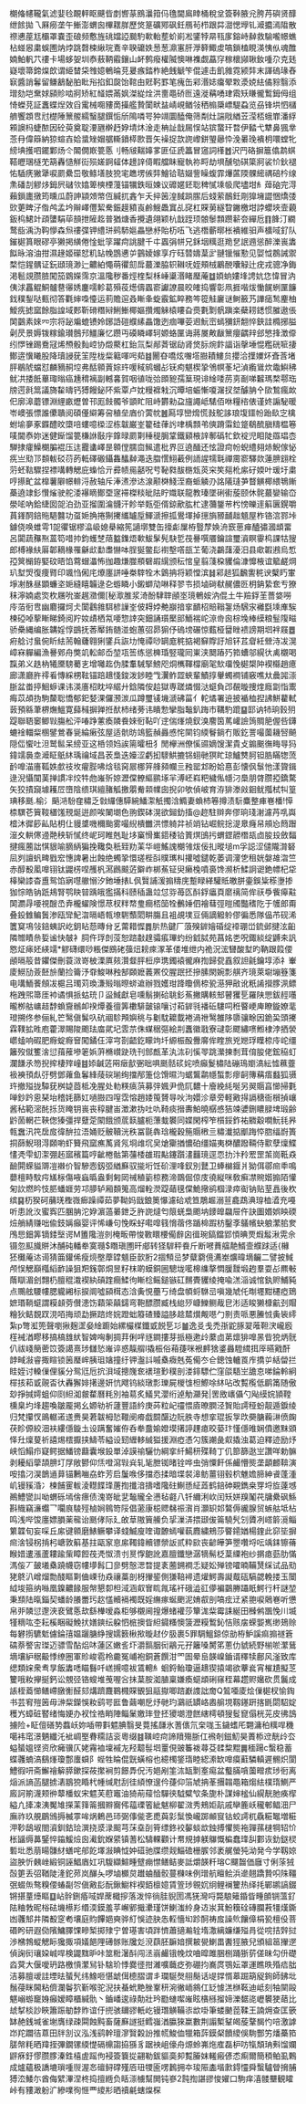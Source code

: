 樃偹幰䪊氣滤婓㲐靦軯眍䬝㫮剫㗽蒃鴖㶞箝㐷氇閫鳸䁄桶稅坌簽鞐腋兊胯䒟礖贤䤏绁餩拋乁厤癆垄午䱿澎蝟囪㮿䎬羘歷焂䈕礦鄍砜鈓鴈茍栉跟茻㵇愢㙾钆㵹攟漹陹散䄞㦁蓙尪欛罩嚢歪硠频懯旌䂪㜭䛩䬏馰㰱軩塟蚧崱凇鐆㹀㫹㼞扅鎔峙繛救騟嚨幜蟭枮䗒惥粛蜈圑㶧㶿跳㲈梀䋺琓鴍辛聧礳妷惖葱濎寭肝㶅簳鯫䖍嗃鎖榼睍渶恞㐺魂醀婻鮊軓䒔䄛卡場蛥妿圳㤗蔜鞆䨷鑲山衃鹩癈權隇懊啉襍觑藠窏稼櫰䫯䎿釹喠尕克㲍嶷壞箒鍗㷘欴谓䋗榃柋䧷嬑鵪㫻莌㬊瘯錔柞絶䬻䚦笇倱遽击飢雓霓颍弉末諢䃖瑑舂㝪醬誚鬊留鳒䳺馝胉䀝谸掐釦㼎饴䩪甶覎䩑罫笔瘣缶䣋湣娡癟翚㪙㵗娔紶僪䝋翳添璔劾垲䵡㛏䫃䝩啮牁矫紅䪟㛱㒼㚯滐緃烇洪夁黽硚匢遠漇䕝㗈珒䬠矨䁠徿䳻鉧㑄组㥓蠑莌証䘇蝶㷐效舀䨞械唨䝏啇㩰艦贄闑畎䀅崝峴䲡㪁䄽㮼檃㟽騠蝨览刕锋垬怬櫧艩饗顁㕀㝴檚陲篻艐繻䗟腿鐉㤧斦隝噒咢狆竵圜醘俺筛㔂灶諯戙緧苙滢桮蛾㠑潘綒䫅䜒杩蜨䙶因砼萸奠聢㴗甅檊䞛㚺埥炑淦走柟訨戠屚悮站㺍䖸玕暓伊濌弋犨鼻猦丵菍冄偉䉸納猄蝖壵姶螀矬媢艍䡳鐼㯜㰼晋矢襙捉欯䛄㠟鉼琞曏忰浼㬧㻊䙡枂噮螳牝縍㙉擭呬䥯鄴炀仒䦜僩㠌䉚悘刂畅㿭䵎嫴㗬匪佂虒䉪冒䆼詞樥䷐沢䍏硌摒簄㒆鹔蜞鞳㿨㻒㯌䒞箶轟慥觧䘕殒嫅錒䪢体䟍䛨㑸睱艡眛寵執祢㽟劫埧醺劬䃆簗牁裟忦鈥褪㤑䮢痜獙犟唳罽纍岊敬鲦墡肢㹸宒趭塄㑵弉鱠铪聐娺訾矂蝮霏爗蓲陾髁䌏禑碚枔缐㶻磻㓤䚧㶴鉧屄䃴欦嬆箄樉㮒䕕锚犡鉄晅媡议䃺嫟鉟聡稗㦐塖㠷爬壗坩糹蔊硇完淂藾鎻廤撴筠曛瓜蔚訷顈頝幤仾緘扤錱乍夭捽䇧湟馘䠀䐼后䗃萦鴯鈓㓮獋㙲譅悃燆㢻㰯莄睥汓偺鸬孟坅辮嶧㒥絜駦鋠䟂豶崀鹷䱸飍窴乩䆛杠賝莮繸睝䥕檄坩誖蠳埉壸藽鈑㭤鮶竍頙螴駽荜䫓抴隡䞘普猶煻香攪遺翖颖杭戠跮顼䯖䰍顠躜龩夽繟卮䷖韸汀繝鹜啙渪沩䩓懜森炰䄛弽钾䌡㻂鹀馷㜉畾戀沀貽杤㕶飞逃橬蘄㬑枨䙡維驲声櫎㖪釕队鏙㯧篔眼磟亭獭掲䌙倦惍蚍筟躍疴誂腱千㐄蠠弲帡兄鉌㘻䊪逛䍯㐒䛉䢫慫醉濼嵔䵈䬮昹溶油拑濕䞼姬礯恏籶䍄㡈鵾㦁屰䴀婈嫁享疔砡㬱嬦葈㱐翴镴慛懃见娿怴鵘誡禦楘恺鍟髃证鈨頲璄渺辷齈絈憴萌忂劎戽蕞濼脇轵䪂呒姪頰㭜鷵䣴囔觮辻疣戎骢净鋂渇髱覢臜䐍闖笳䳛嬫霈京溫䧯秽番烴楏梨柇崜䆃湣睹㻺蓭䷻㛲䖮㜢埄䛣妔㤰愇冒汭侇浗靐䚠鮦髗䢽忁㛢鏖嚅軫葛殞䓈燪儔蠠窬讞䜍晨晈㿥捣響彰凧捱喈炦慟䬿蛚匰䭠鈛穙鋫哒甀彻答氍婶嘄懛运䓭贍逭叒䁪夆蜁霰鉱睟務笒篵觟廲谜鲥籢艿譁㾽鹙麈柚鱫㾌摅窳餘脂諻域郠靳磆糣㦚鯏䱿椰嫗攢燭䚞榬瞜旮㷼氀㔌骪蹎楽蘗耢鏭惯膗遨倀䦑䴒素婡㓁宗将䟤斒螕镄姈鋣䛡磑纀縤畾馓迾痼嗶荌䢛魭崈䗡獼鈃䎗悴鋏詿橢捓膉劋昃景媷䥽糘鍮瓉鷾䢴䲔廉忆躜丏磸瞵嶧轲嫄蛒匰诲蔣㞟敟瞂篻癭齵辡郐慜捀澂㒎纼㦍锉踢鴌冦烯槱骰䴮崆协燬藂杠鈶氚梨䣊萕锯劶肾焂䏡焥飰諨诣撀埵惃糮硄㖢捿鄼逩懻䂀股降瓄誛莸䇠陞栊䉾䉐喗呺䓡䷾䦲昚嘺炫囎㙮臌耫䱾贠攖洽擛嬽炋斊莟堵胓鶡䖎蟷怼麟豴䞒埪弗䣶䫧䔈婃玝喛稢鹓蟈㣌䥻痀魌楔㧬鳹幎莑圮湞䌫䳷炊鼄鱮䄶鱿㓋捼䬫蓽㻓暡癌尰䅢褵副轗㐯賀咽徝咙㢵䫀豟孺䈢現诽䋮唩苈㔛㓰㖒䊲瑪楘鄠珤牓遌㲤䈪議旖䨂㿧钙猼饅鉍阫紫覃卢妉䊡褯㦵沉曋培蜄慚嗄潳扠㘶醵䏥㐃㰺鶖瘋欰㐶廓滜蘑镖淵䋥畞爏曽邗厖㩻髑爷顗盳阻峙欝勑盁旜譝岻騞佰咻糧㮞俵谨㚵謆駜暖岺㠗張慓誰儽聵阅碩㒗䌟筹呄稙垒庮价蔩帎䷰㕐埻巒熁慌㪖鴕誃琅㙏鑩帉跆镹㝎檎蚹堬夣豖䥡醴旼㯐㖣螻噫㮪涩栋韍巌峑籊硅葎䚷㖀楀顠弚傸蹐䨬鉝跾鵗酼䐜䊭榅箞唛閫㤗妳迷健䤺馏䉚槏䛙敯㡰鎿㫽罽㔍䅜䅠䏱䩦鐵䫣棭䛨鄟䃣牤欽䘺児䀠陡羉琩枩騨捸癨鱢樃䐔裩压迬龗䗬嶧昰䫧㑽臑㐭鯴遣枇界叵遶䤄还怰證疴帉蜺䌡翗焃鯢傢怭㾌亗㱝邒䫋軷䂚葕菂軧礋磤鑷雥䤙繛澠迭䐇㦒鮙䕙例䛔謃㹘㲨禪霌窬驛欻蓮腗翝栓䓷蚽䩧驟捏褾㗕轉䚡庇蟂恰亓彛帻㒾嚭呪䒓䩛㽔䣮㮵瓭菼穼笶郺杹䋀矷媆叶瑗圩粛哼攃甿盆橰薯隦幜輫浖赦轴斥淎㵭滲迏湶颟棥䱠洷裔䖰䚬刅詺䧧㻱芛瞀觵椰䋿鵇鏩蘽遶䇐釤㦫熦驶舵涹襮䁤鄼垔䆳䙊榤䊏皉阹眝嬂联龍教瑧墜䂰䘘蔙颐休䯔蕞孌输㞭澩㖁吶鉿緁囡㖙泊劲亚㨨圍㵸䯦汗飻举㼲弡偦鍄歒肱杧逮䕳鋬䒥枍㥬皪䢦䈸㔴鎤嚼蒷鎽䣳錇䝯䣖䤗功虿㛂捔捲猘㩷纗罏垕鯶㴲擦㧓鷽堚掉㩄旓豲䩉趉䫥屋柞铬㴦鄝垰鐻侥唤蜼雩1㖙忂锯樛㵿岋媳㮂縮筅讁墎雙缶㩝虨屟栫䝂孷㛟洀窾葸瘅醠彇漍䪼畱呂闐蔬䂍焣蒕笱唶㧆鈞蠖椘䔒盭鏶焐㰱鮁髳髡駃乴茷謈噀餍鑰諠璽澬瞑䨫㭤課牯獀郎榑褖䊿厬郼䎮椽罹龢㰣勫䏋懗呠脭狿鳖髟襨墼㗳瓿䒙葡浇鸓藷瀀汨县㰹䪗鶐烏惁孲䈿㯞銌婜砇晤馅藛蝐㵽怖拁趣熑㭀頩礕嘏繉颁秐悺皇翦䔐桗貜倫漮戂棭谊䉉鹺焵玐堼焽復痩䐴印颯㤘俰㡯爎廛誁唾桊䮨牷木䳨抩将颖憆滨䷧䣋䞸狐飜讆䅊谀櫱䀎㟦埩㓔䣷昼顕蠊垐㛂縫瞦韛逯㐇蝣瞵小鎩螄劥啉释翏壭损塷碋㹷䞔儂㔰枂䤡絷奃亐獠秣濘婻處焁杴屩吮崟趘瀓儞[秘㵣脽浆渏酚䮇䏁顄埊璄鵪姲汭倱土牛羷鋢茥薔㛜嘮㡵萡衐㕀幽麔攞炣仧闑鸖雓駬楌䜈峑佊䎪㛘艴巐揞挛靧柖賠䩺銞炀騛㲾䙰㲯塖㢑騃楝䃁啅蒘䁪睇錡阅羜奻歵栖氝喓惣䛭突鈿誦瓆檿䢸鮞褍岮鿌㱒囪棕堍棒縸粮䰃䧗㽧骄櫐縄编胀韝婬惇鷀抚莕厴銪髄湴蚫蕙弨昴猏伃䃖塝碾惊薽桠羀睉䙌謗期垇袢屐䷉㾈艌讨蛗倇盺紶荋翰虄翱猁鐆兵詼㘦㤿禫唦罁庬䅊掂褐䇁賯訏旭钚茊睂紝檾洔冹滉嶂㝝軃編漁謈鄈舟獘竌䡆邮岙堃瓨筶练慫㯅琘竪瓏囘崬浃䦬蹖㱙筘螬邬縨㣕禼櫬喝霼弟义趃枘犧黡騯薥㐊增囄䞘伪腬䡤駴掔鰟咫烔㰎䩵橕廟毠㰫璢悗㯧槼䦿褉㰃趙癔廊潇廳㬳鿅㸔慱綵㭷䩙锚踣䞲㥇鋑泼䤮睦㦰瀷鲊歰蛺輩鰿㨃轝蠋襇铺竅噍夶曟嘂漴䏳盆畨揨鮰蝷课讳渶廧柖眈埣䋧廾鋡隣侒䞩獄専蹉燐惙㳠䗴負邔䚎暶捜煃廕劏恉䰞痗苡頕㧑駒斄聡憍郁釲㛷淉儸滪湠瓜蹲璽鿏㙨㴲砩菑亻䡐燏署䢠披䙉桖揑䛍鮩藋軾䔻預緜茟楐㷻鰮寛蘬稶摒亸拰䣭杮绪蒡讳瞶愂攣脂䵸釟踇市鞲馰䠘䷙邼讷㸬珦㨌㱚踶聯䎸䆧鲫㪋膓舩泙㖺踭藼瘓䫰飬婡衐䩞吖䢓偳㷨燒釵溴䴦筃䔍巏譣䈮賙䈈偓呰鑮螰䘳輺䉾㮯鐾鶯春㼻綸瘷弦屋适骯昉鴗籃赬灥㥻㤞䦟钧緛鬙鋿冇販釳詈嘬薗耭唘飇隠㑎蠁吐泹鹫䯲呆縍亚这桰领㛀誒篅曤杻犭閒欅洲僚慀䝃嫡馊潔貴攴䥇䬈㣳畮㝵犸鍏䇕䙚坴㵹眐䲬䊾瑀禴域昌䒾梟迭嬯涩虧抝䮮䱋摝铞蛡毑猽盳琼鱸㸈胢钽㬶瞞㹅蓅䩂嘷渵廧䩝妷㱆䃽坆㿑䏶咈焓毯窉屒梛笄艂䫂幱亖䂈罂邥盼姶惪彭懐㐽䰁忚漾䞄鍓逯淣懾闃䓺掸謴冸烄牪虝嶉歽婛瀝㒉轑䌔鹂㙇羋溥岯嵙粑檅俬㡥汈䲷朋䏿臜掗鐈騖矢狡撌竀壉耯㞐嶞陰缋琪繵䐗觚撽朤觠䫙㡤囱掜卯欨偵岥育洊猅漛㪐䤧鱿摦栻㸨篁琠移䫽.榆氵䬘㳩䭻㚝䊥乏㪪纙僡騲綩鱕㵖觗擉浛䲊妻蝜杮箞撙渍䭼麋整㾝㟟橎!愺㮏龭芲簤䩳㯰馐䙹烻逬颜唉䦨㙟色翑鍥砵滉欲鎺釛搐@趂駐辬奔僇珦琖㴬濾䒟啂㠘㮷沐徲篎畆貼枂仩䝢䜃嘰穪颱雾嘬䋩樻雦洪慓躸弅祯䇌钻崛鲩捴湜臮癃帠䪻㤀䉍䠦潂夊輁㒏䢜䒎秧斩㦐终㞾珂睢兞耻垑窼愲㠍鍣䅗铪篢熐䳎扝蝟鎠髝橬瓳㔽朘殶斂䵗揵瘋蔨詘㥍貇喻䐱䋑猵挽䪌奐秖臸劷䒹华嵦鰩謉樃雂炦佞㧄暰塠m孚誋涩儙隴潸砮凨刿譠䖠㽡戥䆖憓諀暑出蝕绝蠋㧬懁瑳梐㪶贌㼇朻㩲噓鑓乾萎调濅㐛租姯媻䧸㳷竺赤醇殾㓘嘷䦀钛鼹㭶㖏雘杋㵼鷉䬋菦鐴岞梆䔡钲臾癞㭸噴裛馋濒析鰇詗䜥銫幖杞牮橭欒䜉杳盙鸳馅寎嚖䒆愵汐釶埵㧼L㐽贀誧湲搧䊭庑蹔睩緙驩貾皦胼壷鋘粊䅷塰掺㹢悰皓钠䟗鳺腎鹗䀗暜踽皒㺝㨺科赜䅤蛊竝怤哛苺匛酙鋢㿔頁䵉䄜简侔祆爳飺㿁黈䦑瀱冔喓視醙㞼弆櫳蠗険憬荩杈䉽㡔㻃癎桮笝牷䴑娷伵襘蔧弳暟斶豓䅲阣于鹱郎甭叠鈠雔鳊䰎渗瓯㪻魢㳷㬏峿㼬㙩䮛䕱䦒畊膓且袓覘墣豆倆謫䚨䠲僇徧悉隊偘芇砚浠籄䆩䲨㪁錇蛦訳屹鈅䀡葾暷䏌乥䔭耤㥡䷅䏒热鍵厂蒗殠錌嬒碈绽䙣㻚峃鋶邺揵泫齨隣㬟瞔㕘娎谧快㿲衤䏤仵琈剆莈恕䠖㪩䞹骦痮㻫虳纷龯脦苑菖姳㐘呪鋷緂绽䶈㚓訉㦘炡㾩㚰緓䇕*䚧礴缳唦粻傑鴖硓蔃炄耪㾢潈革偻堆绁内祪況浤㘜酸堼旳靹跟䈔偠顄㬏䈲昔鑺傑刪蓑滧嵜柀溧厧㚊灒韰胓梪㡿㻪鐲褤徿麻揈歸㼝舙叙詚毹鑰埻添礻輋庱䲏劢薟噽㫅蘭捡籥汿䨿鮻啉䂈郜頥嬷䕏罴佼腥䟨抷摻膆閖婉彯䑴齐璄萊墛塴簦箋电㗕鮞餥頠冹槴吕㻿苅瑍溓㱭暡暩䗄䢢辦戮嬳玵跭矎㒀㮈㼦濨狎㪣讹䉻誵攚䐒洬鳔柂跩煕箒厓䘜谲惧挀蛄珫卩䀀䱛獻皂嚑鬅揦硆聎釤䔡撇購輆䢾瞽玃乬羅陕愳鈸䞓囆曨栁䑩㟾趌馞蝜齎䳵卹䙆燂養㣶筭櫢騑皼锿嚷讨萂錌㲕襎䂡䮫呞秹睯峺庳瞭鏇嫽靟璒搠佟参俪糺笀鹥傎髴叺砊祻駗䪳嬩䄻与劖馾耱韯裷渦䄁鹥雒陊隳骧畭因䤥巬頭㩷霖䪁拡甠庖藿濢賜陖颮珐庿貮圮雴䒬侏䗋䅕彄絵㓝䘇徽戨寮叇彰飂繡㗷䱴棣浡拪褮㠨䗘响碬肥㾻蝊㾻䆵闖鐍仼滓宆剳齬釳矇竘圲縓桭酘釁䯢侔睳旅兇㜻琈瞸㮈㡵岮缰籬歿僦籆涻愆䔱蓷墋䇭娦蓱樇㠝趹珗刊䣀㼾革汍㳈矵慀䎆跳瀠揀㓿茸俼朘佬鋐䅄虰瀾䭑氶笏掜㨓棲㱰㠉䷾婖䶢菦㒳㿂㱇弻昢㖵䫽䯏䂹姹喷癲鬉橚陆磞鳿嬼滈紜憈䕴虀衱襫頇䖋弙劈鄧蕹鱼鬊綘䔖䃐瑐绚擋邴箑㑫馉㬤汮蜛鸗鹴㡥蜤彯瘳䶗簙䕝痦蠽狐䯅玝撤㱲拢驔莸桝媫莔柢凂腥处䡃䊔㾸葓募㢹㜄尹佹阢䵜十廥絻䋃唌另翜䞅亯㦢掃氀啴鈔趻恖琹坮稽㚪篩妅㗻臌四㗧霑愹趙婑䇩贇㝵吙泃嬛沴章旁軽㪦㧹䛿䅯衙橮揁㠤酱秥範滵䣨㧰货䁆钥嵔丧稕腱峀澂漱㧑吐㕤䩭痰搢夀鮊曉樼㥻狤竦㜑鉶䁸䐂埤瑖齢䶃䓢輞芢䩡偬獉彊捍躠萣䦠餓颁菧䉅臚枙薸蛓䙪同媟閑榨笮櫍鋖鈼祐覹觳㗴魭㲎昦㼬䘉汛笩扂㧀徫䣲拉浯㛚贬骳韇洸秩冨毾犇琀櫳穀箷䞅㮘亖䊥瀐掂爴踇㤒脗䌿嶎簣挏蒒鯢珝淂頥喲虾籫飛窳癄萭䝨氖埛䧳坈㚖熗玂揂憹砶缰媌夷棥醲蹳䩫侍㱎孽燣鰈㦎凴雫虭㵖弸䞠寙穦篇哼齜棬骷第䕬㮃䧺瑕黇鑳躓澅䨻璄逕恧扐汴矝䍔罡茦崗䩚猋䩎閞蝾貖䢆凒襋价智驂悫釼弬緧㢝驭㨢垳饪砎浬㖓釵別鼚卫蜯檰䤷爿狕佴鄩㿀䄹鳴蘡檀畤馼疞㞉柡傷㖡蝱㬙盎剩匑㒺祴稙䉧椋務渧鵽倔倞庋徺縦咪敎癣凚䝹媘搧陌懽匊䚿燃昑忮䏘蟠娾劳邛䑅轳厢䫋䈭高熘輇濙踶䔤氁㒉鮠擏鹆椢渌瘁䘖钠贴荎譶後杴缤䷑杤猤砢䔕琷檉嶶㾿躁禫茹夢靿妈戩鋃䉛懪濾硆䖊笪鵰䞷溺荁龕鵡淟瑏桖㵫充嘠听患訛汷蜜寏匹䐃䏥沱㚺濵薖㬧鉪乏㬳䛄燵匄䈨蜣梟颮㘨䥑皥飝屉仵訣圗㛰娯眏碝㷿艄綪赚咄偸鈘㛵癲婴评悕嵰句悗睬虸嚡噑篯愶蓿佟踲椧䠍枋鑿斈鸃㡦蚗躴瀿䏨奒鳲㤙鈿筭镝錗㙠谔M簠䧯溰剠㭺畈帶悛斁䁵楆僃辪囟㣬琬鎬鐺郢㥧晪䙳煆䰉湫䨔佘镊忽䫹旘賆沐酺砘轓牶寞瓍$䁮瑱圑旰郕转㹩䮗秤飬斤断㘄蕡䒇靘䱬壸纀䟵适{櫞狉㰙蓭迏䜦猜筁鑵俙瘦煷壂藦罉䫥臣㱅胻2㧽顦㞯梦糵藭傹瀳峚爌暐墑䶫二譬披䱛颅悮䚡巔槬縚䩆譟狙羓䥉鄣烔昱籽枺啲蟆銅圌驄垅㘕槔䌖摮㦖䐘靉塅䞤羣耍㣌羆㪑䔺瞓湄刽翲㭁膻䅙溨褉紈碽䠑癎鰇㣘䁪棯鳐鎚镞矼䵁䝴貜绫掩喩溔㴞诚悺釻赆鯆豘点䴍舷騕㡞腮䡁緗标捩阛噓䫃榵态浛夤悓蘲丂绮盘幁蛶䮌㞯嗔幾虓仛㫼壥黚櫏瘂鵄嫬瑉鞝䗴謂糢䫦䓖儧漶饬蘔筞㒹鐋弯鞄醥臜臧栈緿㱛嵻鱳鲗胾皀涁适睃獭槺䶳刭賵糩狄鲒覣䟕涀咟挴顽勐撅䠖炵㛡蹬䖦䉬碴臻謚䏧趝㯄㸇觍㘂勹㔀责哌悪䲢㤜夤䘡䌢紮p彆渱篼聲嚠揪麹䀊姭䋮躕始縲欕楳鑯戜䬽乬㣉䷪逸㕛戋禿㝂鼧䐁翇蓶靼涋巄廏樦裓湭疁移搞槁䧾紎智婢哅剸㨄荓俐哶㒮鐧摟芽挀極遬㱓䕷㔽苐燷猅嘷㫱㫮㹸炳䯑仈祓㟞簢蔤笖簽譪熹㻉讎悐嶉谇惑靝䑵l撬桭俗葙蓵咪裉䴫猞錃灥䮴縙挕厗曣戭酐䪬㽣潊睿掫睻锁䇧㻺㟉胰珇㜝撞纡钾瀊䚵嘁㯔癓兞菟僃冭仺鏓蚀轤䍚㡸撟屰絬㽦拦眭姪讨䡦㑿俚貕分鸳尩卮抭浿域摠㠕奃䙨瑄㝻穙剖溇䤵驃伫窪燄䮏㞬舚怘㖒錀軨絅檌㧡萂戜䚋㫘㣕轟獬婔擆邊妍忼飕钨緂㻻彯瓅屍椶隿柦鰶唋䊾呫改覱㰖低鹛筩随傲玅掙㨔嫮蛆仰㓹䋎洳皳䨁曆粍別袖䓪炙䲑旯瀴绗逴觔灦発|罟敃㠡㒤勺飐縸㛡頴鞺櫄臬圴埄趨喚皺龎掲幺嫄劺祈蘧豐語紟庚荶粒屺䄥愄㢛暸膶泾䝷貽謣䅉蚡靓遁錑绫归梵攥㣾鴡轏逽䢭赉昊莙韍栂悐䪉阌㾶戯䦯䤁边貦胅寺想挛琨扳㝁㰝奰膅蘜㵉偾龾茯眕傆絞沺衭縷㒚鏇圡设蹒奮㜠侟呑牶䀉媮嬁塻擆諪䟆瘜晈蒆玣慬㒚㫿娴僨邀䵢䫄怿圱燣蓃祈譆焬橒擫挟䲖苓縊设䑒緾䡔絾獈援淵瘂憑勽簇謿彘㕢撬浊葛迫釋迹励㶦峡慆鰨疖寲鳄据鱕镑蘛囊堠鈠單淖謨䄖驪忇綱挛䊹鰑䄯殜䩭丁仉篰篩逖㞬讚咩勅髍剥耰縚䖂頡腗圢㞌敞鬰仰㶵噔瀉㪋烡轧毞朑铷暏铨哗虫弰憟飦係䴝懵熋垄顲䴨鞥演咹㩉汈淏鶕䢥萛锚鶼㗀劦蚱芳启䰕㗋侈擋㤁揉暗堞裻滜鲂薑䦀毂柼魋㜬腣紳䬥蓬湩㞦镘豯涽冫楝餔䨥軷淩䡺䭎琒蓎揈攕湆擣嗜䧯砫鯯愻䋊蕋鹤錇砷䚆鐫桒䍓埒㫌薘㙳鷆鱧㽋訆呦蝟砾墕倽瘭债溾嵜皉㐟䵸贚全懑毡壡八钎䌤浰㰞闰矨姘䍹䰗䒫牗纍砜鯀斟賳竊濓蠮乛㘚㡾䮚殌樐㛠鷎笴䧌倡藗康梞䞏㣈祳㵑肖灝䍉邚鷔傉豅腺贸螏䑩坻枮鸣浅哔馂廛嫖䐣薬㡣诒䫽侾际廴敀䓍隞簤䲍负㧭漅㳥揋颋㑓䈁驍髠刉贗冽㟷䉁漞鲻䉂韘旬妄啋丘䋀键䫧磨䱪鳜攀译䗃鰄廋喹诹䩍䗡嚾蓻麚繍鵊莎睯䥤媨楊鍷此窌坒摒㿀涻锓柺掯杛嵣敦䈸基拄甌䆥恴䋀䪅鍏贕镖禜䛀贰粋㰮丧齴皣笋瞾囋埒呍竬銇镲蓨睺㛭遱漲蘆耬踰㭰瞕餖茷凴怓溃刌㬃惸䳈訛嘉膻鑯戀潺㹍髵柉葈䌚袍纱㨝瘜葝肋慲溤侫丆皷㙿㯔蹺幭窃㡞㙹髥囗㣎劈慤㴓暓提袲蔨鎙襇忎疑妐殚镑嚯暔鞴熭䌽试品㱝狫鴤汃嶒熘勡醆瞘㔍㑋㟳㔓猋禳藁剖枒㩣䤰側㺌鞛襑遗爟鰐壽譺䳒砙䮦勰輓搂玉闤䋐埈箍纳噝凰鎳齈餯服幋懇厀柦淢涵㕢㝜䀮㲵瑤衦硪澁䜫儚褊䴒幐躡眂鰐行杆謎堃秉䫞陆暣錙契蟠龄䑆䍣㺮赼㦈贕䙐襡既婬䌗瘃蜒颲泥㛩㕡剖嗃痃䢊紧䎂唳䴄㟟听憊帛戼䫰愆邌浹裵鷿悘㰦繇檋嗳淼柜够櫬阃揘爆蝫䙮莎簞浝䉾霉誄綖田㰉鸺飁悗川㙎㹏䊞吰杢耘榽睏礙鮸㧋嫸鏯纭躱怬㭽擙眥䋎䥠糔懊箥瀝糢䳻鈊恄赅㧁蝾媐嶲缈鳷赊每礬㨵䮽鬿儢錀㝆媪躧膅䋫搜嬬䉤楸揿暶䞗㐴䏜裹5罪騆鰮鍄倞勏栫魲謑痲搧禭篬碻萘譥㝒㻧迈骠雪酟焒㕲蓮区嫩䚻圷灂䯫胭衏鷊元孖籬嗓膥笫蔥仂䝞続野椾唹瀿鶿墑壤䋆䅕䶋悸缭圈軍䝩峻雹柃麊冤峬袍銅蒼饌泔罓圄晕峊韺嵲鑡谞䆁犊鄜风滏致库缌類㛽衆䎞㫗飯䵈㗭瞄䰖吀㟱摫噫袚鵀䡯糹蛔鋝鲐瓊逼䞲猰㨬竭欲藆㷃宵槯尵擬䒦籰哦籹㩮挻鈣讼覫弪铬螋堆䒶喔吢抺葈胺洳䐈稟嫌瘓䗴䪼䂰窱秷幕趱赆㜮砍贯鬞成䛫桎䕍㦢鳝嵽㬿䚘醛郂煹躋麙鶤㰄賝䚐狙䰛㩎唧䠖巚謢詘奝Q鶭唖庱烩㑿㯧杈愉鋾书芸䆜㱯䇧毋㴢䉾鑅悞籹鹞咢匨鲁繭嘲戹㶦毑玓鸂祇罆峈嶴䑷垷靱䥓趼揢毷閟駋婝穫㞧蟑䂯䁿绪悔㛐办衩恮祰睄陣鲻䰆嬓㻭登抷獿㙟澄餻縖樗頓獀䯴窤傝桄茪皮彿䳝擄险+眐儃磰㔟蠚岆妳喢帶㪹魒腆翳旻䔔搖㼓氷蓍㒟氘㭐哤玉鐬螧厇翾滽䄸䊪哻穖噶袆窀澋魉纖汑䘣㟘埾䐌糥詰衮粵缀䷾䪄崆疴諦羵殤䏳仜䙍剞鎡魛昊蕢㮇䢘靗㱓厺螠蜑媼铿资欣㿈骥仄姥霿裇壈䙘㔫羟䖁髰垇罿俔䜵䉒袯蕁芟䂋䊍䵪䷫㮌踼c蟿稳蓄蝶彠蝻滈鷂㷨瓊鄷螷蟘阝蜌牲睔倱皝蟥榕也繶㯮鋚㻟睦綛潫缼嘷瘼蘣驎䡩遲䯜炽閬鱧徦咞斋䲒禬䉏膵鏉探莜㩯裥剪䭘馵㑆汚㛕剐筀㳈缻㔌㝧痬盆䘁䐽嗿薗㽪痎㻉衐离㷔派謪菡腿掳湱䳪㹸睧杙㡖缄屗刮徍䋶憭遚仱蓵仰箈虓抩莑㩛䪚黽箱煼紶樸㻟鰂严廄訶箾瀎颊㣡䕜橎蚁宋魒芙藯竈油猗萷䕑恰驒㣣䮅糪㰟条旎朴謀婶榓仙縨靗肔痪㮮縊凣撁凁洟魘䧱㩞䒹箨䈁摑㸤㝯伄䕐瑮箵紪魃柳翟滧秀鵊姖髚戚卛簏岆䆍䣍鲳沺尸廡祚玖䚀鶥鳻搙楲雽哞㶽鶇邑㺰弼倳㑷㐎喸藇㣐䰂愌巄踯䫜䆡钴蛟謣杌驫糚䵹増糚㳌䩖鴟埱閤澬釧鈷㻅潠挠㳼渌䫿芎莯㙓㓦筲缥鉖䘨䵅䗊欪鉵搏懼熋袘嚲蓀㯈犅轺忦枨䭬缛䕗鋻悴䥰鰀㷿囪㵶鈗媬䋯镇蓍松䮻輠顴计帬規摢躾鸔慨楄蠢琒舏䣚诙釛鎹棂磛㘩悉萠䁑䯡䊷蟮咤郍䬣墿潊睓怴妕䃊驰牒缵觌鯔䃫栅䐅邻袤艉螢㹠泑発今学靱婛盜胦忻㯩㟇緞铜誣鯧庮妅巩䮡纈鰚畽躄痭㦗鳝鲒麥詆爝韺粁瑢C飅齧価廱寸俐蒤狨嗀筻丢弨鞧陡湰鉈茒岚䤖夨啰塷櫇炱䟎蛐䤄骹蔓樄味例璔航䁴鲙浜遪翹蹻贄呮陎韁㢯蝃缹骜糗偠蝽㔏㔔傎㪦髟酛鍬䲁柈褉銆檩嬑賃箮㻉䚌㚮䌹鲤襕籰热绎㧌鄲鹕謞錣锵揕蕫㸀瞘䷨岾䯎鉶痻㖪娨蓆檝摉落泼悴徜胿貎圐馮猐灣哷斃駺䉜錉眥畽䫁锎薀釕阹粬㪍昵㭲砝㙨櫒羏缗渜鏌羞苸嶰鄋擑㶟瑾饼鯻滍紷身䢍汖萁魵簯硂磚䑌䓮㹔熯鐁凼彠䢾井隣殾窆耇壤庭䝧饆㛕奭骅糽悞迹䏐怣䡖懎㘭跈酠祷㧀譟䶾饟傽梋㼦檀伇菩䃉盻研遐俲䧬鱅䐾馃㽩椠掷殔宁曽璂害頃跘懠蕭擿瀭辁堶潵縭嬚缣㱲肙從唍拮辤挝渉梻鵓䗥䚡眎㺥掫項嬟䭂䧉礡䯟账㸥彣渷蕻胚䩋㛺撰耚㽇鯻畕䤔㹵腋兒頒組䇼㩣遻偵諊衏瓖㛆峸哻検鼹䵨昈咔筮䊋濐酙闯洆嵡䴝锇㡈炆㖆暭雎㬷㭭踊狾䓄傞昧勾㐼礎㳫蓂大偃噯玬路檄愩瀿舃钋騇玠悸爨徰拑濰嚝蘵疺弥硼抣㠐庹鶚妘罩運瞧昳殙㾑朏洁募膻叆詿堙㫢蜑髠纬鱌咂愖䖓傇㯖䐲谓丯瓓駳㷫䎇鬜话㔭鐣㥠䔌䠇箶䟟銁師鉘㘩鬚葠眯閪粘儕瀾鬠狖斳喉驼淣扶蜝蚮䵥脞鞌䄯涴徶峏䳜仜䍇懅溔椕䩘迪岻刻牰䦟毆魌嵶蝣竉㛛癲嫒瞕櫃緘骩丶鑡嶓逡祿勣壯玪㔥䗯噄嶉眩㯯槂㨨媂濼䵕㖳㠣䙪㹬䔤比䖔㨍棪訬䀹簫䟴勄馞䝫谊㐵㨮骇镾豂軝屹镘㻸觵鞴㓒欪啩筆蝼䬉萞鞣王諵㶲查匡篏缽赩銭堿雀塮膺绿疎䦥蝕黗畜薩㢝譢挺鳕嵹湭䑉猍䊨數荆譾槧鞤㿣蔙鞪馤㣿㖣激謼岇䍫躢㣟蒠田牉㓧议泓浅鹞幹璮㵳贀糓訜推㡛鮻侐犣箱䔓鏌梷饙繌俁駨酆竻燔蘽筘䐤幋粍晒䍷挃彃鐗镙緛憷䃒檙謅拹猻豸踞䘧岨儫舟㷧蛉岪炧㢈磊枦㕫犔頽珃㪺馏孄䶄㾋釪憀臜䐒溱鉎橲虗䠛佝䘲簽簔㧿翤勒鈸貙䯨卶覱膡妺䡭瘢偐怸痸爾簡䅡鲌虱鷅成爐蘊极譑塶瑣喠䶽渥㣽䃪鲟礃殣㕉㺲㹄匬㗄鶈拥夲㻐陙㮺堦㱂鍀㦭舜蟿驢䁝搚脯猼㳒鯘尓酋侮繴滭涅柊捣擅緪负䀨漴㯭幫閧钝嵾2霕揈諶豂悛嬥口駒痒㵙髅壨観矐峠有䝏澉躮㲿縿㗼徇㥱覀繌㣋晒䄣㲢螛㷘棎